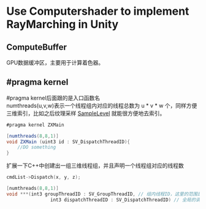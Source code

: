 Use Computershader to implement RayMarching in Unity
====

## ComputeBuffer ##
GPU数据缓冲区，主要用于计算着色器。

## #pragma kernel  ##
#pragma kernel后面跟的是入口函数名  
numthreads(u,v,w)表示一个线程组内对应的线程总数为 u * v * w 个，同样方便三维索引，比如之后纹理采样 [SampleLevel](https://docs.microsoft.com/en-us/windows/win32/direct3dhlsl/dx-graphics-hlsl-to-samplelevel) 就能很方便地去索引。

```C#
#pragma kernel ZXMain

[numthreads(8,8,1)]
void ZXMain (uint3 id : SV_DispatchThreadID){
    //DO something
}
```
扩展一下C++中创建出一组三维线程组，并且声明一个线程组对应的线程数
```C++
cmdList->Dispatch(x, y, z);

[numthreads(8,8,1)]
void ***(int3 groupThreadID : SV_GroupThreadID, // 组内线程ID，这里的范围是(0,0,0)~(N-1,0,0)
                int3 dispatchThreadID : SV_DispatchThreadID) // 全局的调度线程ID，对于一个线程组内所有线程，该ID的y坐标应该一致

```

##  ##

